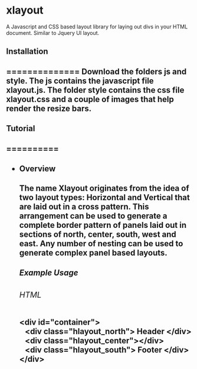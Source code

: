 xlayout
=======

A Javascript and CSS based layout library for laying out divs in your HTML document. Similar to Jquery UI layout.

<h2>Installation<h2>
==============
Download the folders js and style. The js contains the javascript file xlayout.js. The folder style contains the css file xlayout.css and a couple of images that help render the resize bars.

<h2>Tutorial<h2>
==========
<ul>
 <li>
  <div><h4>Overview</h4>
      The name Xlayout originates from the idea of two layout types: Horizontal and Vertical
      that are laid out in a cross pattern. This arrangement can be used to generate a complete border pattern
      of panels laid out in sections of north, center, south, west and east.
      Any number of nesting can be used to generate complex panel based layouts.
      <h5>Example Usage</h5>
       <h6>HTML</h6>
       <div>
      	&lt;div id="container"&gt;<br/>
		      <span style="margin-left:15px;">&lt;div class="hlayout_north"&gt; Header &lt;/div&gt;</span><br/>
		      <span style="margin-left:15px;">&lt;div class="hlayout_center"&gt;&lt;/div&gt;</span><br/>
  		      <span style="margin-left:15px;">&lt;div class="hlayout_south"&gt; Footer &lt;/div&gt;</span><br/>
  		    &lt;/div&gt;
  	</div>
  
  </div>
  </li>



</ul>

